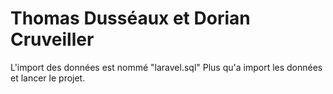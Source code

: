 # Thomas Dusséaux et Dorian Cruveiller

L'import des données est nommé "laravel.sql"
Plus qu'a import les données et lancer le projet.